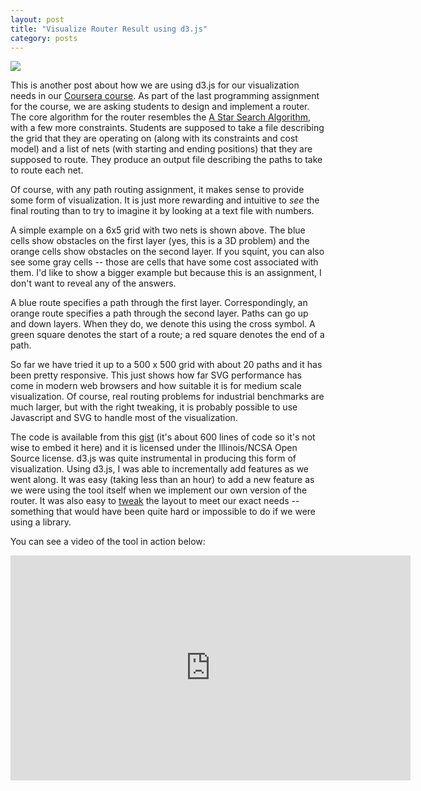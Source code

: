 ```yaml
---
layout: post
title: "Visualize Router Result using d3.js"
category: posts
---
```


<div class="media pull-left">
<a href="http://db.tt/JHZjMRlC">
<img src="http://db.tt/JHZjMRlC"
class="media-object noshadow"/>
</a>
</div>

This is another post about how we are using d3.js for our visualization
needs in our [Coursera
course](https://www.coursera.org/course/vlsicad). As part of the last
programming assignment for the course, we are asking students to design
and implement a router.  The core algorithm for the router resembles the
[A Star Search
Algorithm](http://en.wikipedia.org/wiki/A*_search_algorithm), with a few
more constraints. Students are supposed to take a file describing the
grid that they are operating on (along with its constraints and cost
model) and a list of nets (with starting and ending positions) that they
are supposed to route. They produce an output file describing the paths
to take to route each net.

Of course, with any path routing assignment, it makes sense to provide
some form of visualization. It is just more rewarding and intuitive to
_see_ the final routing than to try to imagine it by looking at a text
file with numbers.

A simple example on a 6x5 grid with two nets is shown above. The blue
cells show obstacles on the first layer (yes, this is a 3D problem) and
the orange cells show obstacles on the second layer. If you squint, you
can also see some gray cells -- those are cells that have some cost
associated with them. I'd like to show a bigger example but because this
is an assignment, I don't want to reveal any of the answers.

A blue route specifies a path through the first layer. Correspondingly, an orange route specifies a path through the second layer. Paths can go up and down layers. When they do, we denote this using the cross symbol. A green square denotes the start of a route; a red square denotes the
end of a path.

So far we have tried it up to a 500 x 500 grid with about 20 paths and
it has been pretty responsive. This just shows how far SVG performance
has come in modern web browsers and how suitable it is for medium scale
visualization. Of course, real routing problems for industrial
benchmarks are much larger, but with the right tweaking, it is probably
possible to use Javascript and SVG to handle most of the visualization.

The code is available from this
[gist](https://gist.github.com/vazexqi/5385456) (it's about 600 lines of code so
it's not wise to embed it here) and it is licensed under the
Illinois/NCSA Open Source license. d3.js was quite instrumental in
producing this form of visualization. Using d3.js, I was able to
incrementally add features as we went along. It was easy (taking less
than an hour) to add a new feature as we were using the tool itself when
we implement our own version of the router. It was also easy to
[tweak](/posts/2013/04/04/visualize-d3.html) the layout to meet our
exact needs -- something that would have been quite hard or impossible
to do if we were using a library.

You can see a video of the tool in action below:

<iframe width="640" height="360"
src="https://www.youtube-nocookie.com/embed/4m0V6fpwROA?rel=0"
frameborder="0" allowfullscreen></iframe>

